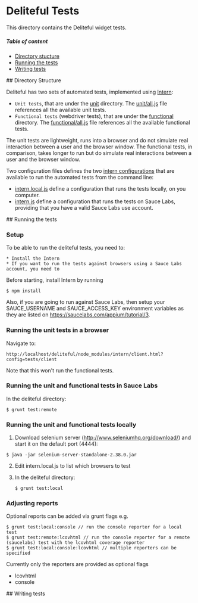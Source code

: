 # Deliteful Tests

This directory contains the Deliteful widget tests.

##### Table of content

- [Directory stucture](#structure)
- [Running the tests](#running)
- [Writing tests](#writing)

<a name="#structure"/>
## Directory Structure

Deliteful has two sets of automated tests, implemented using [Intern](https://github.com/theintern/intern):

- `Unit tests`, that are under the [unit](./unit) directory. The [unit/all.js](./unit/all.js) file references all the available unit tests.
- `Functional tests` (webdriver tests), that are under the [functional](./functional) directory. The [functional/all.js](./functional/all.js) file references all the available functional tests. 

The unit tests are lightweight, runs into a browser and do not simulate real interaction between a user and the browser window.
The functional tests, in comparison, takes longer to run but do simulate real interactions between a user and the browser window.

Two configuration files defines the two [intern configurations](https://github.com/theintern/intern/wiki/Configuring-Intern) that are available to run the automated tests from the command line:
- [intern.local.js](.\intern.local.js) define a configuration that runs the tests locally, on you computer.
- [intern.js](.\intern.js) define a configuration that runs the tests on Sauce Labs, providing that you have a valid Sauce Labs use account.

<a name="#running"/>
## Running the tests

### Setup

To be able to run the deliteful tests, you need to:

    * Install the Intern
    * If you want to run the tests against browsers using a Sauce Labs account, you need to 
Before starting, install Intern by running

```
$ npm install
```

Also, if you are going to run against Sauce Labs, then
setup your SAUCE_USERNAME and SAUCE_ACCESS_KEY environment variables as they are listed
on https://saucelabs.com/appium/tutorial/3.



### Running the unit tests in a browser

Navigate to:

```
http://localhost/deliteful/node_modules/intern/client.html?config=tests/client
```

Note that this won't run the functional tests.


### Running the unit and functional tests in Sauce Labs

In the deliteful directory:

```
$ grunt test:remote
```

### Running the unit and functional tests locally

1) Download selenium server (http://www.seleniumhq.org/download/) and start it on the default port (4444):

```
$ java -jar selenium-server-standalone-2.38.0.jar
```

2) Edit intern.local.js to list which browsers to test

3) In the deliteful directory:

   ```
   $ grunt test:local
   ```


### Adjusting reports

Optional reports can be added via grunt flags e.g.

    $ grunt test:local:console // run the console reporter for a local test
    $ grunt test:remote:lcovhtml // run the console reporter for a remote (saucelabs) test with the lcovhtml coverage reporter
    $ grunt test:local:console:lcovhtml // multiple reporters can be specified

Currently only the reporters are provided as optional flags
   * lcovhtml
   * console

<a name="#writing"/>
## Writing tests